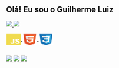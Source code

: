 ## Olá! Eu sou o Guilherme Luiz

<div>
    <a href="https://github.com/GuiLuiz06">
    <img height="180em" src="https://github-readme-stats.vercel.app/api?username=GuiLuiz06&show_icons=false&theme=highcontrast&&include_all_commits=true&count_private=true"/>
    <img height="180em" src="https://github-readme-stats.vercel.app/api/top-langs/?username=GuiLuiz06&layout=compact&langs_count=16&theme=highcontrast"/>
</div>

<div style="display: inline_block"><br>
  <img align="center" alt="Gui-Js" height="30" width="40" src="https://raw.githubusercontent.com/devicons/devicon/master/icons/javascript/javascript-plain.svg">
  <img align="center" alt="Gui-HTML" height="30" width="40" src="https://raw.githubusercontent.com/devicons/devicon/master/icons/html5/html5-original.svg">
  <img align="center" alt="Gui-CSS" height="30" width="40" src="https://raw.githubusercontent.com/devicons/devicon/master/icons/css3/css3-original.svg">
</div>

## 

<div>
  <a href="https://www.instagram.com/gui.luiz6/" target="_blank">
    <img src="https://img.shields.io/badge/-Instagram-%23E4405F?style=for-the-badge&logo=instagram&logoColor=white">
  </a>
  <a href="mailto:guilhermeluiz0614@gmail.com" target="_blank">
    <img src="https://img.shields.io/badge/-Gmail-%23333?style=for-the-badge&logo=gmail&logoColor=white">
  </a>
  <a href="https://www.linkedin.com/in/guiilherme-luiz/" target="_blank">
    <img src="https://img.shields.io/badge/-LinkedIn-%230077B5?style=for-the-badge&logo=linkedin&logoColor=white">
  </a>
</div>



